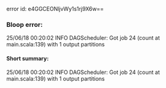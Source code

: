 error id: e4GGCEONljvWy1s1rj9X6w==
### Bloop error:

25/06/18 00:20:02 INFO DAGScheduler: Got job 24 (count at main.scala:139) with 1 output partitions
#### Short summary: 

25/06/18 00:20:02 INFO DAGScheduler: Got job 24 (count at main.scala:139) with 1 output partitions